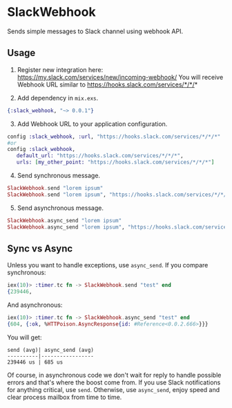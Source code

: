 SlackWebhook
============

Sends simple messages to Slack channel using webhook API.

## Usage

1. Register new integration here: https://my.slack.com/services/new/incoming-webhook/
   You will receive Webhook URL similar to https://hooks.slack.com/services/*/*/*

2. Add dependency in `mix.exs`.
```elixir
{:slack_webhook, "~> 0.0.1"}
```
3. Add Webhook URL to your application configuration.
```elixir
config :slack_webhook, :url, "https://hooks.slack.com/services/*/*/*"
#or
config :slack_webhook, 
   default_url: "https://hooks.slack.com/services/*/*/*",
   urls: [my_other_point: "https://hooks.slack.com/services/*/*/*"]
```
4. Send synchronous message.
```elixir
SlackWebhook.send "lorem ipsum"
SlackWebhook.send "lorem ipsum", "https://hooks.slack.com/services/*/*/*"
```
5. Send asynchronous message.
```elixir
SlackWebhook.async_send "lorem ipsum"
SlackWebhook.async_send "lorem ipsum", "https://hooks.slack.com/services/*/*/*"
```
## Sync vs Async

Unless you want to handle exceptions, use `async_send`. 
If you compare synchronous:
```elixir
iex(10)> :timer.tc fn -> SlackWebhook.send "test" end
{239446,
```

And asynchronous:
```elixir
iex(10)> :timer.tc fn -> SlackWebhook.async_send "test" end
{604, {:ok, %HTTPoison.AsyncResponse{id: #Reference<0.0.2.666>}}}
```
You will get: 
```
send (avg)| async_send (avg)
----------|-----------------
239446 us | 685 us
```
Of course, in asynchronous code we don't wait for reply to handle possible errors and that's where the boost come from.
If you use Slack notifications for anything critical, use `send`.
Otherwise, use `async_send`, enjoy speed and clear process mailbox from time to time.


